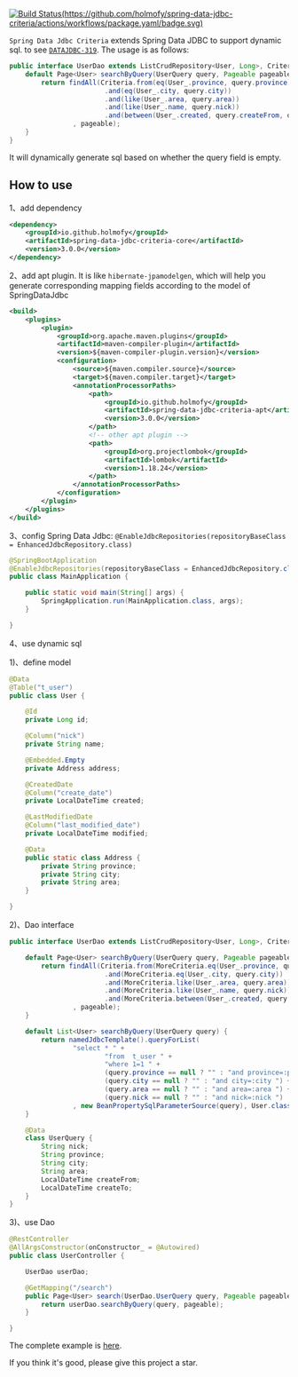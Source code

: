 [![Build Status(https://github.com/holmofy/spring-data-jdbc-criteria/actions/workflows/package.yaml/badge.svg)](https://github.com/holmofy/spring-data-jdbc-criteria/actions/workflows/package.yaml/badge.svg)](https://repo1.maven.org/maven2/io/github/holmofy/)

`Spring Data Jdbc Criteria` extends Spring Data JDBC to support dynamic sql. to see [`DATAJDBC-319`](https://github.com/spring-projects/spring-data-relational/issues/542). The usage is as follows:

```java
public interface UserDao extends ListCrudRepository<User, Long>, CriteriaExecutor<User> {
    default Page<User> searchByQuery(UserQuery query, Pageable pageable) {
        return findAll(Criteria.from(eq(User_.province, query.province))
                        .and(eq(User_.city, query.city))
                        .and(like(User_.area, query.area))
                        .and(like(User_.name, query.nick))
                        .and(between(User_.created, query.createFrom, query.createTo))
                , pageable);
    }
}
```

It will dynamically generate sql based on whether the query field is empty.

## How to use 

1、add dependency
```xml
<dependency>
    <groupId>io.github.holmofy</groupId>
    <artifactId>spring-data-jdbc-criteria-core</artifactId>
    <version>3.0.0</version>
</dependency>
```

2、add apt plugin. It is like `hibernate-jpamodelgen`, which will help you generate corresponding mapping fields according to the model of SpringDataJdbc
```xml
<build>
    <plugins>
        <plugin>
            <groupId>org.apache.maven.plugins</groupId>
            <artifactId>maven-compiler-plugin</artifactId>
            <version>${maven-compiler-plugin.version}</version>
            <configuration>
                <source>${maven.compiler.source}</source>
                <target>${maven.compiler.target}</target>
                <annotationProcessorPaths>
                    <path>
                        <groupId>io.github.holmofy</groupId>
                        <artifactId>spring-data-jdbc-criteria-apt</artifactId>
                        <version>3.0.0</version>
                    </path>
                    <!-- other apt plugin -->
                    <path>
                        <groupId>org.projectlombok</groupId>
                        <artifactId>lombok</artifactId>
                        <version>1.18.24</version>
                    </path>
                </annotationProcessorPaths>
            </configuration>
        </plugin>
    </plugins>
</build>
```

3、config Spring Data Jdbc: `@EnableJdbcRepositories(repositoryBaseClass = EnhancedJdbcRepository.class)`

```java
@SpringBootApplication
@EnableJdbcRepositories(repositoryBaseClass = EnhancedJdbcRepository.class)
public class MainApplication {

    public static void main(String[] args) {
        SpringApplication.run(MainApplication.class, args);
    }

}
```

4、use dynamic sql

1)、define model
```java
@Data
@Table("t_user")
public class User {

    @Id
    private Long id;

    @Column("nick")
    private String name;

    @Embedded.Empty
    private Address address;

    @CreatedDate
    @Column("create_date")
    private LocalDateTime created;

    @LastModifiedDate
    @Column("last_modified_date")
    private LocalDateTime modified;

    @Data
    public static class Address {
        private String province;
        private String city;
        private String area;
    }

}
```
2)、Dao interface
```java
public interface UserDao extends ListCrudRepository<User, Long>, CriteriaExecutor<User>, JdbcSupport {

    default Page<User> searchByQuery(UserQuery query, Pageable pageable) {
        return findAll(Criteria.from(MoreCriteria.eq(User_.province, query.province))
                        .and(MoreCriteria.eq(User_.city, query.city))
                        .and(MoreCriteria.like(User_.area, query.area))
                        .and(MoreCriteria.like(User_.name, query.nick))
                        .and(MoreCriteria.between(User_.created, query.createFrom, query.createTo))
                , pageable);
    }

    default List<User> searchByQuery(UserQuery query) {
        return namedJdbcTemplate().queryForList(
                "select * " +
                        "from  t_user " +
                        "where 1=1 " +
                        (query.province == null ? "" : "and province=:province ") +
                        (query.city == null ? "" : "and city=:city ") +
                        (query.area == null ? "" : "and area=:area ") +
                        (query.nick == null ? "" : "and nick=:nick ")
                , new BeanPropertySqlParameterSource(query), User.class);
    }

    @Data
    class UserQuery {
        String nick;
        String province;
        String city;
        String area;
        LocalDateTime createFrom;
        LocalDateTime createTo;
    }
}
```
3)、use Dao
```java
@RestController
@AllArgsConstructor(onConstructor_ = @Autowired)
public class UserController {

    UserDao userDao;

    @GetMapping("/search")
    public Page<User> search(UserDao.UserQuery query, Pageable pageable) {
        return userDao.searchByQuery(query, pageable);
    }

}
```

The complete example is [here](https://github.com/holmofy/spring-data-jdbc-criteria/tree/master/spring-data-jdbc-criteria-example).

If you think it's good, please give this project a star.
